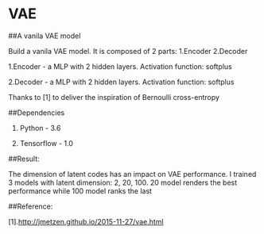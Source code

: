 # VAE

##A vanila VAE model

Build a vanila VAE model. It is composed of 2 parts: 1.Encoder 2.Decoder

1.Encoder - a MLP with 2 hidden layers. Activation function: softplus

2.Decoder - a MLP with 2 hidden layers. Activation function: softplus

Thanks to [1] to deliver the inspiration of Bernoulli cross-entropy 

##Dependencies

1. Python - 3.6

2. Tensorflow - 1.0
 
##Result:

The dimension of latent codes has an impact on VAE performance. I trained 3 models with latent dimension: 2, 20, 100. 20 model renders the best performance while 100 model ranks the last

##Reference:

[1].http://jmetzen.github.io/2015-11-27/vae.html



